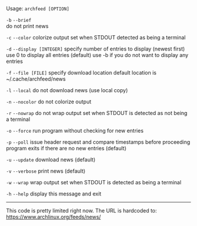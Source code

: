 Usage: `archfeed [OPTION]`

`-b` `--brief` 	
do not print news

`-c` `--color`
	colorize output
set when STDOUT detected as being a terminal

`-d` `--display [INTEGER]`
specify number of entries to display (newest first) 	  use 0 to display all entries (default)
use -b if you do
not want to display any entries

`-f` `--file [FILE]`
specify download location
default location is ~/.cache/archfeed/news

`-l` `--local`
do not download news (use local copy)

`-n` `--nocolor`
do not colorize output

`-r` `--nowrap`
do not wrap output
set when STDOUT is detected as not being a terminal

`-o` `--force`
run program without checking for new entries

`-p` `--poll`
issue header request and compare timestamps before proceeding
program exits if there are no new entries (default)

`-u` `--update`
download news (default)

`-v` `--verbose`
print news (default)

`-w` `--wrap`
wrap output
set when STDOUT is detected as being a terminal

`-h` `--help`
display this message and exit

-------------------------------------------------------------------------------

This code is pretty limited right now. The URL is hardcoded to:
  https://www.archlinux.org/feeds/news/
